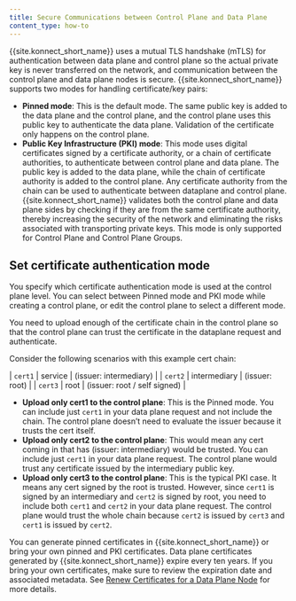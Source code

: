 ```yaml
---
title: Secure Communications between Control Plane and Data Plane
content_type: how-to
---
```


{{site.konnect_short_name}} uses a mutual TLS handshake (mTLS) for authentication between data plane and control plane so the actual private key is never transferred on the network, and communication between the control plane and data plane nodes is secure. {{site.konnect_short_name}} supports two modes for handling certificate/key pairs:
* **Pinned mode**: This is the default mode. The same public key is added to the data plane and the control plane, and the control plane uses this public key to authenticate the data plane. Validation of the certificate only happens on the control plane.
* **Public Key Infrastructure (PKI) mode**: This mode uses digital certificates signed by a certificate authority, or a chain of certificate authorities, to authenticate between control plane and data plane. The public key is added to the data plane, while the chain of certificate authority is added to the control plane. Any certificate authority from the chain can be used to authenticate between dataplane and control plane.  {{site.konnect_short_name}} validates both the control plane and data plane sides by checking if they are from the same certificate authority, thereby increasing the security of the network and eliminating the risks associated with transporting private keys. This mode is only supported for Control Plane and Control Plane Groups.

## Set certificate authentication mode
You specify which certificate authentication mode is used at the control plane level. You can select between Pinned mode and PKI mode while creating a control plane, or edit the control plane to select a different mode. 

You need to upload enough of the certificate chain in the control plane so that the control plane can trust the certificate in the dataplane request and authenticate. 

Consider the following scenarios with this example cert chain:

  | `cert1` | service | (issuer: intermediary) |
  | `cert2` | intermediary | (issuer: root) |
  | `cert3` | root | (issuer: root / self signed) |

* **Upload only cert1 to the control plane**: This is the Pinned mode. You can include just `cert1` in your data plane request and not include the chain. The control plane doesn’t need to evaluate the issuer because it trusts the cert itself.
* **Upload only cert2 to the control plane**: This would mean any cert coming in that has (issuer: intermediary) would be trusted. You can include just `cert1` in your data plane request. The control plane would trust any certificate issued by the intermediary public key. 
* **Upload only cert3 to the control plane**: This is the typical PKI case. It means any cert signed by the root is trusted. However, since `cert1` is signed by an intermediary and `cert2` is signed by root, you need to include both `cert1` and `cert2` in your data plane request. The control plane would trust the whole chain because `cert2` is issued by `cert3` and `cert1` is issued by `cert2`.

You can generate pinned certificates in {{site.konnect_short_name}} or bring your own pinned and PKI certificates. Data plane certificates generated by {{site.konnect_short_name}} expire every ten years. If you bring your own certificates, make sure to review the expiration date and associated metadata. See [Renew Certificates for a Data Plane Node](/konnect/gateway-manager/data-plane-nodes/renew-certificates/) for more details.

